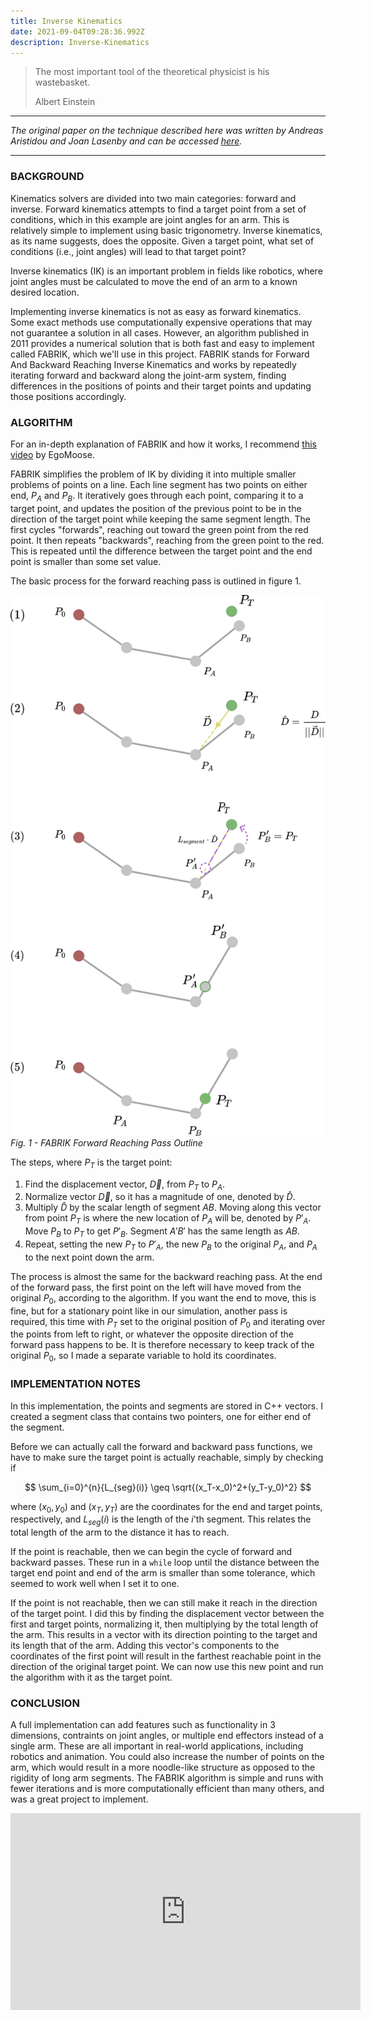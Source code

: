```yaml
---
title: Inverse Kinematics
date: 2021-09-04T09:28:36.992Z
description: Inverse-Kinematics
---
```


> The most important tool of the theoretical physicist is his wastebasket.
> 
> <footer>Albert Einstein</footer>

---

<i>The original paper on the technique described here was written by Andreas Aristidou and Joan Lasenby and can be accessed <a href="http://andreasaristidou.com/publications/papers/FABRIK.pdf" target="_blank">here</a>.</i>

---
### BACKGROUND

Kinematics solvers are divided into two main categories: forward and inverse. Forward kinematics attempts to find a target point from a set of conditions, which in this example are joint angles for an arm. This is relatively simple to implement using basic trigonometry. Inverse kinematics, as its name suggests, does the opposite. Given a target point, what set of conditions (i.e., joint angles) will lead to that target point?

Inverse kinematics (IK) is an important problem in fields like robotics, where joint angles must be calculated to move the end of an arm to a known desired location.

Implementing inverse kinematics is not as easy as forward kinematics. Some exact methods use computationally expensive operations that may not guarantee a solution in all cases. However, an algorithm published in 2011 provides a numerical solution that is both fast and easy to implement called FABRIK, which we'll use in this project. FABRIK stands for Forward And Backward Reaching Inverse Kinematics and works by repeatedly iterating forward and backward along the joint-arm system, finding differences in the positions of points and their target points and updating those positions accordingly.

### ALGORITHM

For an in-depth explanation of FABRIK and how it works, I recommend <a href="https://www.youtube.com/watch?v=UNoX65PRehA" target="_blank">this video</a> by EgoMoose.

FABRIK simplifies the problem of IK by dividing it into multiple smaller problems of points on a line. Each line segment has two points on either end, $P_A$ and $P_B$. It iteratively goes through each point, comparing it to a target point, and updates the position of the previous point to be in the direction of the target point while keeping the same segment length. The first cycles "forwards", reaching out toward the green point from the red point. It then repeats "backwards", reaching from the green point to the red. This is repeated until the difference between the target point and the end point is smaller than some set value.

The basic process for the forward reaching pass is outlined in figure 1.

![diagram of steps of FABRIK](fig_1.png)
*Fig. 1 - FABRIK Forward Reaching Pass Outline*

The steps, where $P_T$ is the target point:
1. Find the displacement vector, $\overrightarrow{D}$, from $P_T$ to $P_A$.
2. Normalize vector $\overrightarrow{D}$, so it has a magnitude of one, denoted by $\hat{D}$.
3. Multiply $\hat{D}$ by the scalar length of segment $AB$. Moving along this vector from point $P_T$ is where the new location of $P_A$ will be, denoted by $P'_A$. Move $P_B$ to $P_T$ to get $P'_B$. Segment $A'B'$ has the same length as $AB$.
4. Repeat, setting the new $P_T$ to $P'_A$, the new $P_B$ to the original $P_A$, and $P_A$ to the next point down the arm.

The process is almost the same for the backward reaching pass. At the end of the forward pass, the first point on the left will have moved from the original $P_0$, according to the algorithm. If you want the end to move, this is fine, but for a stationary point like in our simulation, another pass is required, this time with $P_T$ set to the original position of $P_0$ and iterating over the points from left to right, or whatever the opposite direction of the forward pass happens to be. It is therefore necessary to keep track of the original $P_0$, so I made a separate variable to hold its coordinates.

### IMPLEMENTATION NOTES

In this implementation, the points and segments are stored in C++ vectors. I created a segment class that contains two pointers, one for either end of the segment.

Before we can actually call the forward and backward pass functions, we have to make sure the target point is actually reachable, simply by checking if

$$
\sum_{i=0}^{n}{L_{seg}(i)} \geq \sqrt{(x_T-x_0)^2+(y_T-y_0)^2}
$$

where $(x_0, y_0)$ and $(x_T, y_T)$ are the coordinates for the end and target points, respectively, and $L_{seg}(i)$ is the length of the $i$'th segment. This relates the total length of the arm to the distance it has to reach.

If the point is reachable, then we can begin the cycle of forward and backward passes. These run in a `while` loop until the distance between the target end point and end of the arm is smaller than some tolerance, which seemed to work well when I set it to one.

If the point is not reachable, then we can still make it reach in the direction of the target point. I did this by finding the displacement vector between the first and target points, normalizing it, then multiplying by the total length of the arm. This results in a vector with its direction pointing to the target and its length that of the arm. Adding this vector's components to the coordinates of the first point will result in the farthest reachable point in the direction of the original target point. We can now use this new point and run the algorithm with it as the target point.

### CONCLUSION

A full implementation can add features such as functionality in 3 dimensions, contraints on joint angles, or multiple end effectors instead of a single arm. These are all important in real-world applications, including robotics and animation. You could also increase the number of points on the arm, which would result in a more noodle-like structure as opposed to the rigidity of long arm segments. The FABRIK algorithm is simple and runs with fewer iterations and is more computationally efficient than many others, and was a great project to implement.

<iframe width="560" height="315" src="https://www.youtube.com/embed/L7OX43yc_bw" title="YouTube video player" frameborder="0" allow="accelerometer; autoplay; clipboard-write; encrypted-media; gyroscope; picture-in-picture" allowfullscreen></iframe>